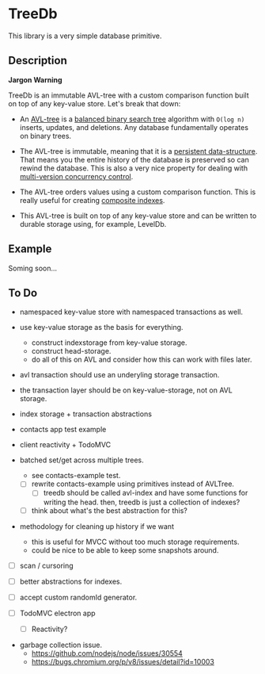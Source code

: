 # TreeDb

This library is a very simple database primitive.

## Description

**Jargon Warning**

TreeDb is an immutable AVL-tree with a custom comparison function built on top of any key-value store. Let's break that down:

- An [AVL-tree](https://en.wikipedia.org/wiki/AVL_tree) is a [balanced binary search tree](https://en.wikipedia.org/wiki/Self-balancing_binary_search_tree) algorithm with `O(log n)` inserts, updates, and deletions. Any database fundamentally operates on binary trees.

- The AVL-tree is immutable, meaning that it is a [persistent data-structure](https://en.wikipedia.org/wiki/Persistent_data_structure). That means you the entire history of the database is preserved so can rewind the database. This is also a very nice property for dealing with [multi-version concurrency control](https://en.wikipedia.org/wiki/Multiversion_concurrency_control).

- The AVL-tree orders values using a custom comparison function. This is really useful for creating [composite indexes](https://en.wikipedia.org/wiki/Composite_index_(database)).

- This AVL-tree is built on top of any key-value store and can be written to durable storage using, for example, LevelDb.

## Example

Soming soon...

## To Do





- namespaced key-value store with namespaced transactions as well.



- use key-value storage as the basis for everything.
  - construct indexstorage from key-value storage.
  - construct head-storage.
  - do all of this on AVL and consider how this can work with files later.

- avl transaction should use an underyling storage transaction.
- the transaction layer should be on key-value-storage, not on AVL storage.

- index storage + transaction abstractions
- contacts app test example
- client reactivity + TodoMVC

- batched set/get across multiple trees.
  - see contacts-example test.
  - [ ] rewrite contacts-example using primitives instead of AVLTree.
    - [ ] treedb should be called avl-index and have some functions for writing the head.
          then, treedb is just a collection of indexes?
  - [ ] think about what's the best abstraction for this?

- methodology for cleaning up history if we want
  - this is useful for MVCC without too much storage requirements.
  - could be nice to be able to keep some snapshots around.

- [ ] scan / cursoring
- [ ] better abstractions for indexes.

- [ ] accept custom randomId generator.

- [ ] TodoMVC electron app
  - [ ] Reactivity?

- garbage collection issue.
  - https://github.com/nodejs/node/issues/30554
  - https://bugs.chromium.org/p/v8/issues/detail?id=10003
